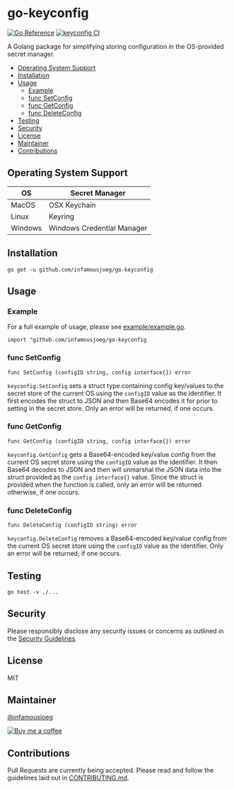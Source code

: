 # go-keyconfig <!-- omit in toc -->

[![Go Reference](https://pkg.go.dev/badge/github.com/infamousjoeg/go-keyconfig.svg)](https://pkg.go.dev/github.com/infamousjoeg/go-keyconfig) [![keyconfig CI](https://github.com/infamousjoeg/go-keyconfig/actions/workflows/ci.yml/badge.svg)](https://github.com/infamousjoeg/go-keyconfig/actions/workflows/ci.yml)

A Golang package for simplifying storing configuration in the OS-provided secret manager.

- [Operating System Support](#operating-system-support)
- [Installation](#installation)
- [Usage](#usage)
  - [Example](#example)
  - [func SetConfig](#func-setconfig)
  - [func GetConfig](#func-getconfig)
  - [func DeleteConfig](#func-deleteconfig)
- [Testing](#testing)
- [Security](#security)
- [License](#license)
- [Maintainer](#maintainer)
- [Contributions](#contributions)

## Operating System Support

|OS|Secret Manager|
|--|--|
|MacOS|OSX Keychain|
|Linux|Keyring|
|Windows|Windows Credential Manager|

## Installation

```shell
go get -u github.com/infamousjoeg/go-keyconfig
```

## Usage

### Example

For a full example of usage, please see [example/example.go]().

```golang
import "github.com/infamousjoeg/go-keyconfig
```

### func SetConfig

```golang
func SetConfig (configID string, config interface{}) error
```

`keyconfig.SetConfig` sets a struct type containing config key/values to the secret store of the current OS using the `configID` value as the identifier. It first encodes the struct to JSON and then Base64 encodes it for prior to setting in the secret store. Only an error will be returned, if one occurs.

### func GetConfig

```golang
func GetConfig (configID string, config interface{}) error
```

`keyconfig.GetConfig` gets a Base64-encoded key/value config from the current OS secret store using the `configID` value as the identifier. It then Base64 decodes to JSON and then will unmarshal the JSON data into the struct provided as the `config interface{}` value. Since the struct is provided when the function is called, only an error will be returned otherwise, if one occurs.

### func DeleteConfig

```golang
func DeleteConfig (configID string) error
```

`keyconfig.DeleteConfig` removes a Base64-encoded key/value config from the current OS secret store using the `configID` value as the identifier. Only an error will be returned, if one occurs.

## Testing

```shell
go test -v ./...
```

## Security

Please responsibly disclose any security issues or concerns as outlined in the [Security Guidelines](SECURITY.md).

## License

MIT

## Maintainer

[@infamousjoeg](https://github.com/infamousjoeg)

[![Buy me a coffee][buymeacoffee-shield]][buymeacoffee]

[buymeacoffee]: https://www.buymeacoffee.com/infamousjoeg
[buymeacoffee-shield]: https://www.buymeacoffee.com/assets/img/custom_images/orange_img.png

## Contributions

Pull Requests are currently being accepted.  Please read and follow the guidelines laid out in [CONTRIBUTING.md]().
